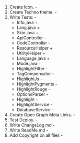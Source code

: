 1. Create Icon. -
2. Create Techno theme. -
3. Write Tests: -
    * Info.java +
    * Lang.java +
    * Skin.java +
    * ApiController -
    * CodeController -
    * ResourceHelper +
    * UtilityHelper +
    * Language.java +
    * Mode.java +
    * HighlightFilter -
    * TagCompensator -
    * HighlightJs -
    * HighlightPygments -
    * HighlightRouge -
    * OptionsParser -
    * Highlight -
    * HighlightService -
    * DatabaseService -
4. Create Open Graph Meta Links. -
5. Test Deploy. -
6. Write ChangeLog.md -
7. Write ReadMe.md -
8. Add Copyright on all files -

